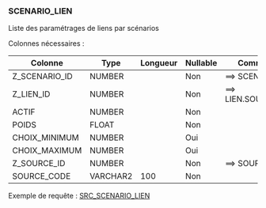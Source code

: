 ### SCENARIO_LIEN

Liste des paramétrages de liens par scénarios

Colonnes nécessaires :


|Colonne      |Type    |Longueur|Nullable|Commentaire         |
|-------------|--------|--------|--------|--------------------|
|Z_SCENARIO_ID|NUMBER  |        |Non     |==> SCENARIO.ID     |
|Z_LIEN_ID    |NUMBER  |        |Non     |==> LIEN.SOURCE_CODE|
|ACTIF        |NUMBER  |        |Non     |                    |
|POIDS        |FLOAT   |        |Non     |                    |
|CHOIX_MINIMUM|NUMBER  |        |Oui     |                    |
|CHOIX_MAXIMUM|NUMBER  |        |Oui     |                    |
|Z_SOURCE_ID  |NUMBER  |        |Non     |==> SOURCE.CODE     |
|SOURCE_CODE  |VARCHAR2|100     |Non     |                    |


Exemple de requête :
[SRC_SCENARIO_LIEN](../Apogée/SRC_SCENARIO_LIEN.sql)